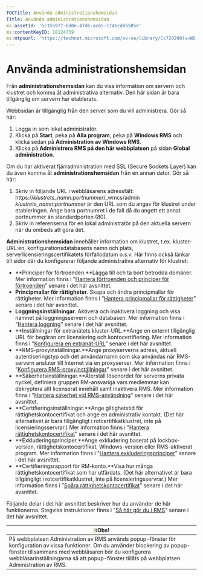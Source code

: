 ```yaml
---
TOCTitle: Använda administrationshemsidan
Title: Använda administrationshemsidan
ms:assetid: '6c155977-bd0e-47d6-ac65-1746cddb505e'
ms:contentKeyID: 18124759
ms:mtpsurl: 'https://technet.microsoft.com/sv-se/library/Cc720290(v=WS.10)'
---
```


Använda administrationshemsidan
===============================

Från **administrationshemsidan** kan du visa information om servern och klustret och komma åt administrativa alternativ. Den här sidan är bara tillgänglig om servern har etablerats.

Webbsidan är tillgänglig från den server som du vill administrera. Gör så här:

1.  Logga in som lokal administratör.
2.  Klicka på **Start**, peka på **Alla program**, peka på **Windows RMS** och klicka sedan på **Administration av Windows RMS**.
3.  Klicka på **Administrera RMS på den här webbplatsen** på sidan **Global administration**.

Om du har aktiverat fjärradministration med SSL (Secure Sockets Layer) kan du även komma åt **administrationshemsidan** från en annan dator. Gör så här:

1.  Skriv in följande URL i webbläsarens adressfält:
    https://*klustrets\_namn:portnummer*/\_wmcs/admin
    *klustrets\_namn:portnummer* är den URL som du angav för klustret under etableringen. Ange bara portnumret i de fall då du angett ett annat portnummer än standardporten (80).
2.  Skriv in referenserna för en lokal administratör på den aktuella servern när du ombeds att göra det.

**Administrationshemsidan** innehåller information om klustret, t.ex. kluster-URL:en, konfigurationsdatabasens namn och plats, serverlicensieringscertifikatets förfallodatum o.s.v. Här finns också länkar till sidor där du konfigurerar följande administrativa alternativ för klustret:

-   **Principer för förtroenden.**Lägga till och ta bort betrodda domäner. Mer information finns i ”[Hantera förtroenden och principer för förtroenden](https://technet.microsoft.com/1c96ee74-fd28-4511-be21-087e2b04c3ee)” senare i det här avsnittet.
-   **Principmallar för rättigheter**. Skapa och ändra principmallar för rättigheter. Mer information finns i ”[Hantera principmallar för rättigheter](https://technet.microsoft.com/718286dc-3399-4556-96c9-ec3a33d31877)” senare i det här avsnittet.
-   **Loggningsinställningar**. Aktivera och inaktivera loggning och visa namnet på loggningsservern och databasen. Mer information finns i ”[Hantera loggning](https://technet.microsoft.com/8fccfc57-2135-494e-8e44-f6191bf5e4a0)” senare i det här avsnittet.
-   **Inställningar för extranätets kluster-URL.**Ange en externt tillgänglig URL för begäran om licensiering och kontocertifiering. Mer information finns i ”[Konfigurera en extranät-URL](https://technet.microsoft.com/88fec9ff-c96c-4d20-8856-0485e7507572)” senare i det här avsnittet.
-   **RMS-proxyinställningar.**Ange proxyserverns adress, aktuell autentiseringstyp och det användarnamn som ska användas när RMS-servern ansluter till Internet via en proxyserver. Mer information finns i ”[Konfigurera RMS-proxyinställningar](https://technet.microsoft.com/179d2970-62e9-4487-aa5b-f4334234991e)” senare i det här avsnittet.
-   **Säkerhetsinställningar.**Återställ lösenordet för serverns privata nyckel, definiera gruppen RM-ansvariga vars medlemmar kan dekryptera allt licenserat innehåll samt inaktivera RMS. Mer information finns i ”[Hantera säkerhet vid RMS-användning](https://technet.microsoft.com/62050812-de4f-4392-8d63-f2f89aa01ed4)” senare i det här avsnittet.
-   **Certifieringsinställningar.**Ange giltighetstid för rättighetskontocertifikat och ange en administrativ kontakt. (Det här alternativet är bara tillgängligt i rotcertifikatklustret, inte på licensieringsservrar.) Mer information finns i ”[Hantera rättighetskontocertifikat](https://technet.microsoft.com/49c5c2ba-e197-4e4b-b3b3-b3248f068bcc)” senare i det här avsnittet.
-   **Exkluderingsprinciper.**Ange exkludering baserat på lockbox-version, rättighetskontocertifikat, Windows-version eller RMS-aktiverat program. Mer information finns i ”[Hantera exkluderingsprinciper](https://technet.microsoft.com/ee31e099-e095-4648-95da-0009fbeb48cb)” senare i det här avsnittet.
-   **Certifieringsrapport för RM-konto.**Visa hur många rättighetskontocertifikat som har utfärdats. (Det här alternativet är bara tillgängligt i rotcertifikatklustret, inte på licensieringsservrar.) Mer information finns i ”[Spåra rättighetskontocertifikat](https://technet.microsoft.com/5bb0f3cf-fc44-4e60-a93f-c789d6f8a902)” senare i det här avsnittet.

Följande delar i det här avsnittet beskriver hur du använder de här funktionerna. Stegvisa instruktioner finns i ”[Så här gör du i RMS](https://technet.microsoft.com/82032075-f361-438f-a2c4-93ab29ae6cff)” senare i det här avsnittet.

| ![](images/Cc720290.note(WS.10).gif)Obs!                                                                                                                                                                                                                   |
|-----------------------------------------------------------------------------------------------------------------------------------------------------------------------------------------------------------------------------------------------------------------------------------------|
| På webbplatsen Administration av RMS används popup-fönster för konfiguration av vissa funktioner. Om du använder blockering av popup-fönster tillsammans med webbläsaren bör du konfigurera webbläsarinställningarna så att popup-fönster tillåts på webbplatsen Administration av RMS. |
